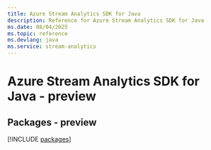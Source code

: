 ```yaml
---
title: Azure Stream Analytics SDK for Java
description: Reference for Azure Stream Analytics SDK for Java
ms.date: 08/04/2025
ms.topic: reference
ms.devlang: java
ms.service: stream-analytics
---
```

# Azure Stream Analytics SDK for Java - preview
## Packages - preview
[!INCLUDE [packages](stream-analytics-index.md)]